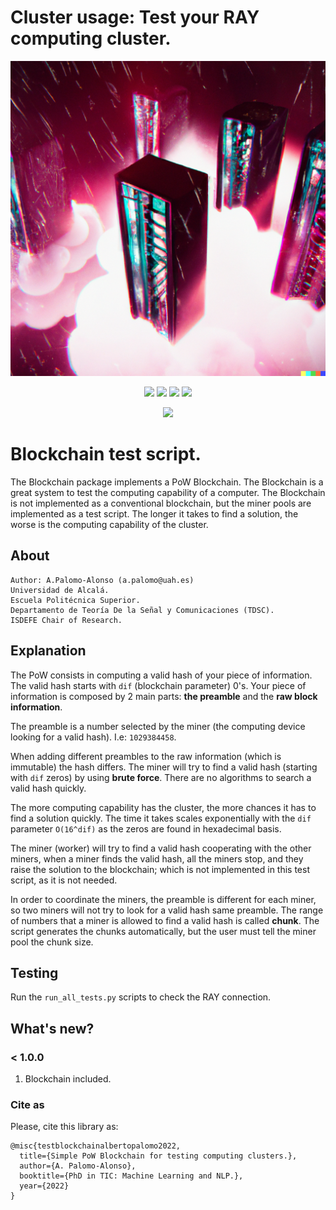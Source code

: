 # Cluster usage: Test your RAY computing cluster.

<p align="center">
    <img src="https://github.com/iTzAlver/ClusterTest/blob/main/multimedia/cluster.png">
</p>

<p align="center">
    <a href="https://github.com/iTzAlver/basenet_api/blob/main/LICENSE">
        <img src="https://img.shields.io/github/license/iTzAlver/basenet_api?color=purple&style=plastic" /></a>
    <a href="https://github.com/iTzAlver/basenet_api/tree/main/test">
        <img src="https://img.shields.io/badge/tests-passed-green?color=green&style=plastic" /></a>
    <a href="https://github.com/iTzAlver/basenet_api/blob/main/requirements.txt">
        <img src="https://img.shields.io/badge/requirements-ray-red?color=blue&style=plastic" /></a>
    <a href="https://docs.ray.io/en/latest/">
        <img src="https://img.shields.io/badge/doc-from ray-green?color=yellow&style=plastic" /></a>
</p>

<p align="center">
    <a href="https://www.ray.io/">
        <img src="https://img.shields.io/badge/dependencies-ray-red?color=blue&style=for-the-badge" /></a>
</p>

# Blockchain test script.

The Blockchain package implements a PoW Blockchain. The Blockchain is a great system to test the computing 
capability of a computer. The Blockchain is not implemented as a conventional blockchain, but the miner pools are 
implemented as a test script. The longer it takes to find a solution, the worse is the computing capability 
of the cluster.

## About ##

    Author: A.Palomo-Alonso (a.palomo@uah.es)
    Universidad de Alcalá.
    Escuela Politécnica Superior.
    Departamento de Teoría De la Señal y Comunicaciones (TDSC).
    ISDEFE Chair of Research.

## Explanation

The PoW consists in computing a valid hash of your piece of information. The valid hash starts with ``dif`` (blockchain 
parameter) 0's. Your piece of information is composed by 2 main parts: **the preamble** and the 
**raw block information**. 

The preamble is a number selected by the miner (the computing device looking for a valid 
hash). I.e: ``1029384458``.

When adding different preambles to the raw information (which is immutable) the hash differs. The miner will try
to find a valid hash (starting with ``dif`` zeros) by using **brute force**. There are no algorithms to search a valid 
hash quickly.

The more computing capability has the cluster, the more chances it has to find a solution quickly. The time it takes
scales exponentially with the ``dif`` parameter ``O(16^dif)`` as the zeros are found in hexadecimal basis.

The miner (worker) will try to find a valid hash cooperating with the other miners, when a miner finds the valid hash,
all the miners stop, and they raise the solution to the blockchain; which is not implemented in this test script, as it
is not needed.

In order to coordinate the miners, the preamble is different for each miner, so two miners will not try to look for a valid hash 
same preamble. The range of numbers that a miner is allowed to find a valid hash is called **chunk**. The script 
generates the chunks automatically, but the user must tell the miner pool the chunk size.

## Testing

Run the ``run_all_tests.py`` scripts to check the RAY connection.

## What's new?

### < 1.0.0
1. Blockchain included.


### Cite as

Please, cite this library as:

    @misc{testblockchainalbertopalomo2022,
      title={Simple PoW Blockchain for testing computing clusters.},
      author={A. Palomo-Alonso},
      booktitle={PhD in TIC: Machine Learning and NLP.},
      year={2022}
    }
